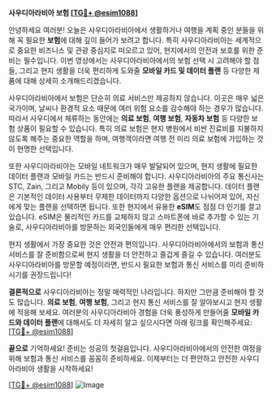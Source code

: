 **사우디아라비아 보험 [[TG💪+ @esim1088](https://t.me/s/esim1088)]**

안녕하세요 여러분! 오늘은 사우디아라비아에서 생활하거나 여행을 계획 중인 분들을 위해 꼭 필요한 **보험**에 대해 깊이 들어가 보려고 합니다. 특히 사우디아라비아는 세계적으로 중요한 비즈니스 및 관광 중심지로 떠오르고 있어, 현지에서의 안전과 보호를 위한 준비는 필수입니다. 이번 영상에서는 사우디아라비아에서의 보험 선택 시 고려해야 할 점들, 그리고 현지 생활을 더욱 편리하게 도와줄 **모바일 카드 및 데이터 플랜** 등 다양한 제품에 대해 상세히 소개해드리겠습니다.

사우디아라비아에서 보험은 단순히 의료 서비스만 제공하지 않습니다. 이곳은 매우 넓은 국가이며, 날씨나 환경적 요소 때문에 여러 위험 요소를 감수해야 하는 경우가 많습니다. 따라서 사우디에서 체류하는 동안에는 **의료 보험**, **여행 보험**, **자동차 보험** 등 다양한 보험 상품이 필요할 수 있습니다. 특히 의료 보험은 현지 병원에서 비싼 진료비를 지불하지 않도록 해주는 중요한 역할을 하며, 여행객이라면 여행 전 미리 의료 보험에 가입하는 것이 현명한 선택입니다.

또한 사우디아라비아는 모바일 네트워크가 매우 발달되어 있으며, 현지 생활에 필요한 데이터 플랜과 모바일 카드는 반드시 준비해야 합니다. 사우디아라비아의 주요 통신사는 STC, Zain, 그리고 Mobily 등이 있으며, 각각 고유한 플랜을 제공합니다. 데이터 플랜은 기본적인 데이터 사용부터 무제한 데이터까지 다양한 옵션으로 나뉘어져 있어, 자신에게 맞는 플랜을 선택하면 됩니다. 또한 현지에서 유용한 **eSIM**도 점점 더 인기를 끌고 있습니다. eSIM은 물리적인 카드를 교체하지 않고 스마트폰에 바로 추가할 수 있는 기술로, 사우디아라비아를 방문하는 외국인들에게 매우 편리한 선택입니다.

현지 생활에서 가장 중요한 것은 안전과 편의입니다. 사우디아라비아에서의 보험과 통신 서비스를 잘 준비함으로써 현지 생활을 더 안전하고 즐겁게 즐길 수 있습니다. 여러분도 사우디아라비아를 방문할 예정이라면, 반드시 필요한 보험과 통신 서비스를 미리 준비하시기를 권장드립니다!

**결론적으로** 사우디아라비아는 정말 매력적인 나라입니다. 하지만 그만큼 준비해야 할 것도 많습니다. **의료 보험**, **여행 보험**, 그리고 현지 통신 서비스를 잘 알아보시고 현지 생활에 적응해 보세요. 여러분의 사우디아라비아 경험을 더욱 풍성하게 만들어줄 **모바일 카드와 데이터 플랜**에 대해서도 더 자세히 알고 싶으시다면 아래 링크를 확인해주세요: [[TG💪+ @esim1088](https://t.me/s/esim1088)]

**끝으로** 기억하세요! 준비는 성공의 첫걸음입니다. 사우디아라비아에서의 안전한 여정을 위해 보험과 통신 서비스를 꼼꼼히 준비하세요. 이제부터는 더 편안하고 안전한 사우디 아라비아 생활을 시작하세요!

[[TG💪+ @esim1088](https://t.me/s/esim1088)] ![Image](https://i.postimg.cc/Y0z9fWf4/image.png)